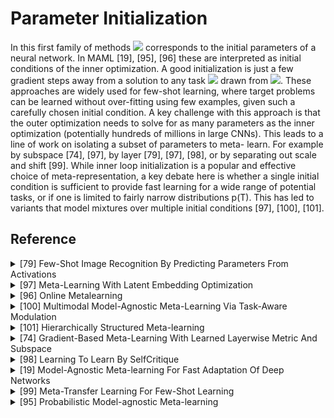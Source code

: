 # Parameter Initialization 

In this first family of methods <img src="https://render.githubusercontent.com/render/math?math=\omega"> corresponds to 
the initial parameters of a neural network. In MAML [19], [95], [96] these are interpreted as initial conditions of the 
inner optimization. A good initialization is just a few gradient steps away from a solution to any task 
<img src="https://render.githubusercontent.com/render/math?math=\mathcal{T}"> drawn from
<img src="https://render.githubusercontent.com/render/math?math=p(\mathcal{T})">. These approaches are widely used for 
few-shot learning, where target problems can be learned without over-fitting using few examples, given such a carefully 
chosen initial condition. A key challenge with this approach is that the outer optimization needs to solve for as many 
parameters as the inner optimization (potentially hundreds of millions in large CNNs). This leads to a line of work on 
isolating a subset of parameters to meta- learn. For example by subspace [74], [97], by layer [79], [97], [98], or by 
separating out scale and shift [99]. While inner loop initialization is a popular and effective choice of 
meta-representation, a key debate here is whether a single initial condition is sufficient to provide fast learning for
a wide range of potential tasks, or if one is limited to fairly narrow distributions p(T). This has led to variants 
that model mixtures over multiple initial conditions [97], [100], [101].

## Reference

<!-- REFERENCE -->


<details>
<summary>[79] Few-Shot Image Recognition By Predicting Parameters From Activations</summary>
<br>
<!-- (few_shot_image_recognition_by_predicting_parameters_from_activations.md) -->

# few_shot_image_recognition_by_predicting_parameters_from_activations.md

<!-- REFERENCE -->


[Few-Shot Image Recognition By Predicting Parameters From Activations](../papers/few_shot_image_recognition_by_predicting_parameters_from_activations.md)

</details>



<details>
<summary>[97] Meta-Learning With Latent Embedding Optimization</summary>
<br>
<!-- (meta_learning_with_latent_embedding_optimization.md) -->

# meta_learning_with_latent_embedding_optimization.md

<!-- REFERENCE -->


[Meta-Learning With Latent Embedding Optimization](../papers/meta_learning_with_latent_embedding_optimization.md)

</details>



<details>
<summary>[96] Online Metalearning</summary>
<br>
<!-- (online_metalearning.md) -->

# online_metalearning.md

<!-- REFERENCE -->


[Online Metalearning](../papers/online_metalearning.md)

</details>



<details>
<summary>[100] Multimodal Model-Agnostic Meta-Learning Via Task-Aware Modulation</summary>
<br>
<!-- (multimodal_model_agnostic_meta_learning_via_task_aware_modulation.md) -->

# multimodal_model_agnostic_meta_learning_via_task_aware_modulation.md

<!-- REFERENCE -->


[Multimodal Model-Agnostic Meta-Learning Via Task-Aware Modulation](../papers/multimodal_model_agnostic_meta_learning_via_task_aware_modulation.md)

</details>



<details>
<summary>[101] Hierarchically Structured Meta-learning</summary>
<br>
<!-- (hierarchically_structured_meta_learning.md) -->

# hierarchically_structured_meta_learning.md

<!-- REFERENCE -->


[Hierarchically Structured Meta-learning](../papers/hierarchically_structured_meta_learning.md)

</details>



<details>
<summary>[74] Gradient-Based Meta-Learning With Learned Layerwise Metric And Subspace</summary>
<br>
<!-- (gradient_based_meta_learning_with_learned_layerwise_metric_and_subspace.md) -->

# gradient_based_meta_learning_with_learned_layerwise_metric_and_subspace.md

<!-- REFERENCE -->


[Gradient-Based Meta-Learning With Learned Layerwise Metric And Subspace](../papers/gradient_based_meta_learning_with_learned_layerwise_metric_and_subspace.md)

</details>



<details>
<summary>[98] Learning To Learn By SelfCritique</summary>
<br>
<!-- (learning_to_learn_by_selfcritique.md) -->

# learning_to_learn_by_selfcritique.md

<!-- REFERENCE -->


[Learning To Learn By SelfCritique](../papers/learning_to_learn_by_selfcritique.md)

</details>



<details>
<summary>[19] Model-Agnostic Meta-learning For Fast Adaptation Of Deep Networks</summary>
<br>
<!-- (model_agnostic_meta_learning_for_fast_adaptation_of_deep_networks.md) -->

# model_agnostic_meta_learning_for_fast_adaptation_of_deep_networks.md

<!-- REFERENCE -->


[Model-Agnostic Meta-learning For Fast Adaptation Of Deep Networks](../papers/model_agnostic_meta_learning_for_fast_adaptation_of_deep_networks.md)

</details>



<details>
<summary>[99] Meta-Transfer Learning For Few-Shot Learning</summary>
<br>
<!-- (meta_transfer_learning_for_few_shot_learning.md) -->

# meta_transfer_learning_for_few_shot_learning.md

<!-- REFERENCE -->


[Meta-Transfer Learning For Few-Shot Learning](../papers/meta_transfer_learning_for_few_shot_learning.md)

</details>



<details>
<summary>[95] Probabilistic Model-agnostic Meta-learning</summary>
<br>
<!-- (probabilistic_model_agnostic_meta_learning.md) -->

# probabilistic_model_agnostic_meta_learning.md

<!-- REFERENCE -->


[Probabilistic Model-agnostic Meta-learning](../papers/probabilistic_model_agnostic_meta_learning.md)

</details>

